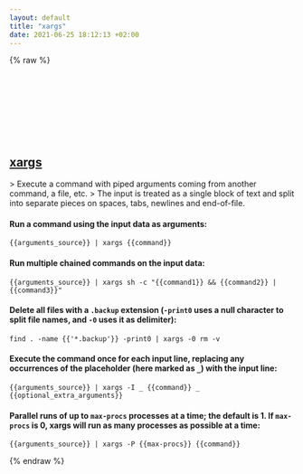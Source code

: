 ```yaml
---
layout: default
title: "xargs"
date: 2021-06-25 18:12:13 +02:00
---
```

{% raw %}
<h2 id="xargs">
  <a href="/en/common/xargs.html">xargs</a> <a href="#xargs"><svg class="icon">
    <use href="/assets/images/unicode_sprite.svg#link" />
  </svg></a>
</h2>
> Execute a command with piped arguments coming from another command, a file, etc.
> The input is treated as a single block of text and split into separate pieces on spaces, tabs, newlines and end-of-file.

#### Run a command using the input data as arguments:
```shell
{{arguments_source}} | xargs {{command}}
```
#### Run multiple chained commands on the input data:
```shell
{{arguments_source}} | xargs sh -c "{{command1}} && {{command2}} | {{command3}}"
```
#### Delete all files with a `.backup` extension (`-print0` uses a null character to split file names, and `-0` uses it as delimiter):
```shell
find . -name {{'*.backup'}} -print0 | xargs -0 rm -v
```
#### Execute the command once for each input line, replacing any occurrences of the placeholder (here marked as `_`) with the input line:
```shell
{{arguments_source}} | xargs -I _ {{command}} _ {{optional_extra_arguments}}
```
#### Parallel runs of up to `max-procs` processes at a time; the default is 1. If `max-procs` is 0, xargs will run as many processes as possible at a time:
```shell
{{arguments_source}} | xargs -P {{max-procs}} {{command}}
```
{% endraw %}